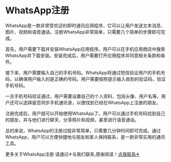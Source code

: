 # WhatsApp注册

WhatsApp是一款非常受欢迎的即时通讯应用程序，它可以让用户发送文本消息、图片、视频和语音通话。注册WhatsApp非常简单，只需要几个简单的步骤即可完成。

首先，用户需要下载并安装WhatsApp应用程序。用户可以在手机应用商店中搜索WhatsApp并下载安装。安装完成后，用户需要打开应用程序并同意相关条款和条件。

接下来，用户需要输入自己的手机号码。WhatsApp将通过短信验证用户的手机号码，以确保用户输入的是正确的号码。用户需要按照提示输入收到的验证码，验证手机号码。

一旦手机号码验证通过，用户需要设置自己的个人资料，包括头像、用户名等。用户还可以选择是否同步手机通讯录，以便找到已经在WhatsApp上注册的朋友。

注册完成后，用户就可以开始使用WhatsApp了。用户可以通过手机号码找到自己的朋友，并与他们进行聊天、分享照片和视频，甚至进行语音通话。

总的来说，WhatsApp的注册过程非常简单，只需要几分钟时间即可完成。通过WhatsApp，用户可以方便快捷地与朋友和家人保持联系，是一款非常实用的通讯工具。

更多关于WhatsApp注册 请通过✈与我们联系,感谢阅读！[点我联系✈](https://bbs.G208.com)